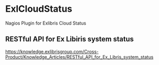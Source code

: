 # ExlCloudStatus
Nagios Plugin for Exlibris Cloud Status

## RESTful API for Ex Libiris system status
https://knowledge.exlibrisgroup.com/Cross-Product/Knowledge_Articles/RESTful_API_for_Ex_Libris_system_status
